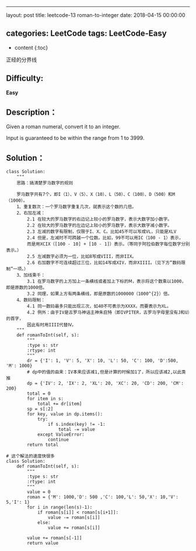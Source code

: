 
---
layout: post
title:  leetcode-13 roman-to-integer
date:   2018-04-15 00:00:00

categories: LeetCode
tags: LeetCode-Easy
---

* content
{:toc}

正经的分界线





## Difficulty:

**Easy**

## Description：

Given a roman numeral, convert it to an integer.

Input is guaranteed to be within the range from 1 to 3999.

## Solution：

```
class Solution:
    """
    思路：搞清楚罗马数字的规则
    
    罗马数字共有7个，即I（1）、V（5）、X（10）、L（50）、C（100）、D（500）和M（1000）。
    1、重复数次：一个罗马数字重复几次，就表示这个数的几倍。
    2、右加左减：
        2.1 在较大的罗马数字的右边记上较小的罗马数字，表示大数字加小数字。
        2.2 在较大的罗马数字的左边记上较小的罗马数字，表示大数字减小数字。
        2.3 左减的数字有限制，仅限于I、X、C。比如45不可以写成VL，只能是XLV
        2.4 但是，左减时不可跨越一个位数。比如，99不可以用IC（100 - 1）表示，
        而是用XCIX（[100 - 10] + [10 - 1]）表示。（等同于阿拉伯数字每位数字分别表示。）
        2.5 左减数字必须为一位，比如8写成VIII，而非IIX。
        2.6 右加数字不可连续超过三位，比如14写成XIV，而非XIIII。（见下方“数码限制”一项。）
    3、加线乘千：
        3.1 在罗马数字的上方加上一条横线或者加上下标的Ⅿ，表示将这个数乘以1000，即是原数的1000倍。
        3.2 同理，如果上方有两条横线，即是原数的1000000（1000^{2}）倍。
    4、数码限制：
        4.1 同一数码最多只能出现三次，如40不可表示为XXXX，而要表示为XL。
        4.2 例外：由于IV是古罗马神话主神朱庇特（即IVPITER，古罗马字母里没有J和U）的首字，
        因此有时用IIII代替Ⅳ。
    """
    def romanToInt(self, s):
        """
        :type s: str
        :rtype: int
        """
        dr = {'I': 1, 'V': 5, 'X': 10, 'L': 50, 'C': 100, 'D':500, 'M': 1000}
        # dp中的值的由来：IV本来应该减1,但是计算的时候加1了，所以应该减2,以此类推
        dp = {'IV': 2, 'IX': 2, 'XL': 20, 'XC': 20, 'CD': 200, 'CM': 200}
        total = 0
        for item in s:
            total += dr[item]
        sp = s[:2]
        for key, value in dp.items():
            try:
                if s.index(key) != -1:
                    total -= value
            except ValueError:
                continue
        return total
        
# 这个解法的速度快很多
class Solution:
    def romanToInt(self, s):
        """
        :type s: str
        :rtype: int
        """
        value = 0
        roman = {'M': 1000,'D': 500 ,'C': 100,'L': 50,'X': 10,'V': 5,'I': 1}
        for i in range(len(s)-1):
            if roman[s[i]] < roman[s[i+1]]:
                value -= roman[s[i]]
            else:
                value += roman[s[i]]

        value += roman[s[-1]]
        return value
```
